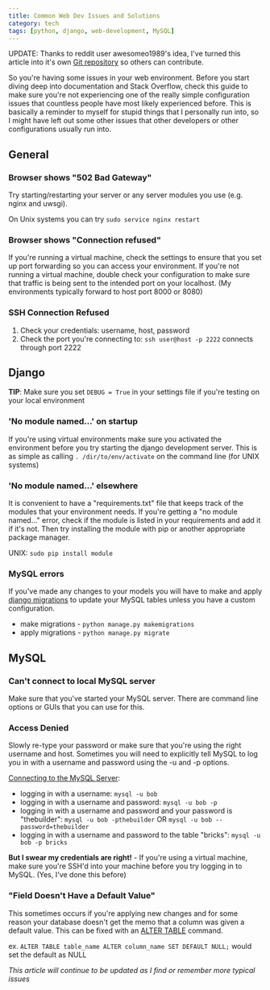 ```yaml
---
title: Common Web Dev Issues and Solutions
category: tech
tags: [python, django, web-development, MySQL]
---
```


UPDATE: Thanks to reddit user awesomeo1989's idea, I've turned this article into it's own 
[Git repository](https://github.com/eric-cc-su/common-web-dev-issues) so others can contribute.

So you're having some issues in your web environment. Before you start diving
deep into documentation and Stack Overflow, check this guide to make sure you're not
experiencing one of the really simple configuration issues that countless people have most likely experienced
before. This is basically a reminder to myself for stupid things that I personally run into, so I might have left
out some other issues that other developers or other configurations usually run into.

## **General**

### Browser shows "502 Bad Gateway" 

Try starting/restarting your server or any server modules you use (e.g. nginx and uwsgi).

On Unix systems you can try `sudo service nginx restart`

### Browser shows "Connection refused"

If you're running a virtual machine, check the settings to ensure that you set up port forwarding so you can access
your environment. If you're not running a virtual machine, double check your configuration to make sure that traffic
is being sent to the intended port on your localhost. (My environments typically forward to host port 8000 or 8080)

### SSH Connection Refused

1. Check your credentials: username, host, password
2. Check the port you're connecting to: `ssh user@host -p 2222` connects through port 2222

## **Django**

**TIP**: Make sure you set `DEBUG = True` in your settings file if you're testing on your local environment

### 'No module named...' on startup

If you're using virtual environments make sure you activated the environment before you try starting the django
development server. This is as simple as calling `. /dir/to/env/activate` on the command line (for UNIX systems)

### 'No module named...' elsewhere

It is convenient to have a "requirements.txt" file that keeps track of the modules that your environment needs. If 
you're getting a "no module named..." error, check if the module is listed in your requirements and add it if it's not. 
Then try installing the module with pip or another appropriate package manager. 

UNIX: `sudo pip install module`

### MySQL errors

If you've made any changes to your models you will have to make and apply 
[django migrations](https://docs.djangoproject.com/en/1.9/topics/migrations/) to update your MySQL tables
unless you have a custom configuration.

- make migrations - `python manage.py makemigrations`
- apply migrations - `python manage.py migrate`

## **MySQL**

### Can't connect to local MySQL server

Make sure that you've started your MySQL server. There are command line options or GUIs that you can use for this.

### Access Denied

Slowly re-type your password or make sure that you're using the right username and host. Sometimes you will need to
explicitly tell MySQL to log you in with a username and password using the -u and -p options.

[Connecting to the MySQL Server](https://dev.mysql.com/doc/refman/5.7/en/connecting.html):

- logging in with a username: `mysql -u bob`
- logging in with a username and password: `mysql -u bob -p`
- logging in with a username and password and your password is "thebuilder": `mysql -u bob -pthebuilder` OR `mysql -u bob --password=thebuilder`
- logging in with a username and password to the table "bricks": `mysql -u bob -p bricks`

**But I swear my credentials are right!** - If you're using a virtual machine, make sure you're SSH'd into your machine
before you try logging in to MySQL. (Yes, I've done this before)

### "Field Doesn't Have a Default Value"

This sometimes occurs if you're applying new changes and for some reason your database doesn't get
 the memo that a column was given a default value. This can be fixed with an 
 [ALTER TABLE](http://dev.mysql.com/doc/refman/5.7/en/alter-table.html) command.

ex. `ALTER TABLE table_name ALTER column_name SET DEFAULT NULL;` would set the default as NULL


*This article will continue to be updated as I find or remember more typical issues*
